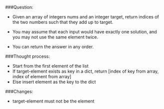 ###Question:

- Given an array of integers nums and an integer target, return indices of the two numbers such that they add up to target.

- You may assume that each input would have exactly one solution, and you may not use the same element twice.

- You can return the answer in any order.

###Thought process:
- Start from the first element of the list
- If target-element exists as key in a dict, return [index of key from array, index of element from array]
- Else insert element as the key to the dict

###Changes:
- target-element must not be the element
